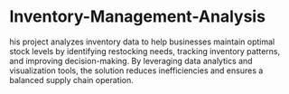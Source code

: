 # Inventory-Management-Analysis
his project analyzes inventory data to help businesses maintain optimal stock levels by identifying restocking needs, tracking inventory patterns, and improving decision-making. By leveraging data analytics and visualization tools, the solution reduces inefficiencies and ensures a balanced supply chain operation.
